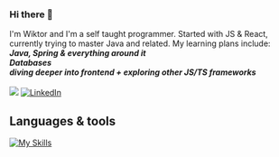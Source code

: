 ### Hi there 👋

I'm Wiktor and I'm a self taught programmer. Started with JS & React, currently trying to master Java and related. My learning plans include: <br />
***Java, Spring & everything around it*** <br />
***Databases*** <br />
***diving deeper into frontend + exploring other JS/TS frameworks*** <br />
<br />
![](https://komarev.com/ghpvc/?username=WiktorPodobinski&style=for-the-badge&color=red)
[![LinkedIn](https://img.shields.io/badge/LinkedIn-0077B5?style=for-the-badge&logo=linkedin&logoColor=white)](https://www.linkedin.com/in/wpodobinski/)


## Languages & tools

[![My Skills](https://skillicons.dev/icons?i=react,nodejs,js,java,maven,html,css,graphql,git,github)](https://skillicons.dev)

<!--
**WiktorPodobinski/WiktorPodobinski** is a ✨ _special_ ✨ repository because its `README.md` (this file) appears on your GitHub profile.

Here are some ideas to get you started:

- 🔭 I’m currently working on ...
- 🌱 I’m currently learning ...
- 👯 I’m looking to collaborate on ...
- 🤔 I’m looking for help with ...
- 💬 Ask me about ...
- 📫 How to reach me: ...
- 😄 Pronouns: ...
- ⚡ Fun fact: ...
-->


